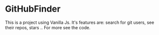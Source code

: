 # GitHubFinder
This is a project using Vanilla Js.
It's features are: search for git users, see their repos, stars ..
For more see the code.
